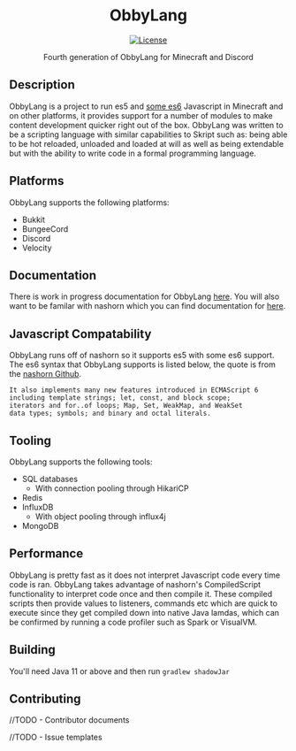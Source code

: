 <div align="center">
<h1>ObbyLang</h1>


[![License](https://img.shields.io/badge/license-GPL-blue)](https://github.com/ClubObsidian/ObbyLang/blob/master/LICENSE)

Fourth generation of ObbyLang for Minecraft and Discord
</div>

## Description

ObbyLang is a project to run es5 and [some es6](#Javascript-Compatability) Javascript in Minecraft and on other platforms, it provides support for a number of modules to make content development quicker right out of the box. ObbyLang was written to be a scripting language with similar capabilities to Skript such as: being able to be hot reloaded, unloaded and loaded at will as well as being extendable but with the ability to write code in a formal programming language.

## Platforms

ObbyLang supports the following platforms:
* Bukkit
* BungeeCord
* Discord
* Velocity

## Documentation

There is work in progress documentation for ObbyLang [here](https://clubobsidian.gitbook.io/obbylang/). You will also want to be familar with nashorn which you can find documentation for [here](https://wiki.openjdk.java.net/display/Nashorn/Nashorn+extensions).

## Javascript Compatability

ObbyLang runs off of nashorn so it supports es5 with some es6 support. The es6 syntax that ObbyLang supports is listed below, the quote is from the [nashorn Github](https://github.com/openjdk/nashorn).

```
It also implements many new features introduced in ECMAScript 6 
including template strings; let, const, and block scope; 
iterators and for..of loops; Map, Set, WeakMap, and WeakSet 
data types; symbols; and binary and octal literals.
```


## Tooling

ObbyLang supports the following tools:
* SQL databases
  * With connection pooling through HikariCP
* Redis
* InfluxDB
  * With object pooling through influx4j
* MongoDB

## Performance

ObbyLang is pretty fast as it does not interpret Javascript code every time code is ran. ObbyLang takes advantage of nashorn's CompiledScript functionality to interpret code once and then compile it. These compiled scripts then provide values to listeners, commands etc which are quick to execute since they get compiled down into native Java lamdas, which can be confirmed by running a code profiler such as Spark or VisualVM.



## Building

You'll need Java 11 or above and then run `gradlew shadowJar`

## Contributing

//TODO - Contributor documents

//TODO - Issue templates